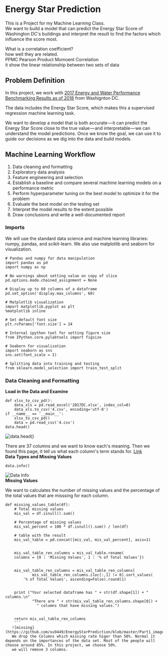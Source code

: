 # Energy Star Prediction  
This is a Project for my Machine Learning Class.  
We want to build a model that can predict the Energy Star Score of Washington DC's buildings and interpret the result to find the factors which influence the score most.  
  
What is a correlation coefficient?  
how well they are related.  
PPMC Pearson Product Momoent Correlation  
it show the linear relationship between two sets of data    

## Problem Definition

In this project, we work with [2017 Energy and Water Performance Benchmarking Results as of 2018](https://doee.dc.gov/node/1368286) from Washignton DC.  

The data includes the Energy Star Score, which makes this a supervised regression machine learning task.  

We want to develop a model that is both accurate — it can predict the Energy Star Score close to the true value — and interpretable — we can understand the model predictions. Once we know the goal, we can use it to guide our decisions as we dig into the data and build models.  

## Machine Learning Workflow  

1) Data cleaning and formatting
2) Exploratory data analysis
3) Feature engineering and selection
4) Establish a baseline and compare several machine learning models on a performance metric
5) Perform hyperparameter tuning on the best model to optimize it for the problem
6) Evaluate the best model on the testing set
7) Interpret the model results to the extent possible
8) Draw conclusions and write a well-documented report  


### Imports
We will use the standard data science and machine learning libraries: numpy, pandas, and scikit-learn. We also use matplotlib and seaborn for visualization.  
  
```  
# Pandas and numpy for data manipulation
import pandas as pd
import numpy as np

# No warnings about setting value on copy of slice
pd.options.mode.chained_assignment = None

# Display up to 60 columns of a dataframe
pd.set_option('display.max_columns', 60)

# Matplotlib visualization
import matplotlib.pyplot as plt
%matplotlib inline

# Set default font size
plt.rcParams['font.size'] = 24

# Internal ipython tool for setting figure size
from IPython.core.pylabtools import figsize

# Seaborn for visualization
import seaborn as sns
sns.set(font_scale = 2)

# Splitting data into training and testing
from sklearn.model_selection import train_test_split

```  
### Data Cleaning and Formatting  
**Load in the Data and Examine**     
```
def xlsx_to_csv_pd():
    data_xls = pd.read_excel('2017DC.xlsx', index_col=0)
    data_xls.to_csv('4.csv', encoding='utf-8')  
if __name__ == '__main__':
    xlsx_to_csv_pd()
    data = pd.read_csv('4.csv')
data.head()  
```  
![data.head()](https://github.com/xu9449/EnergyStarPrediction/blob/master/Part1_images/1_Actual%20Data%20Looklike.png)
      
There are 37 columns and we want to know each's meaning.  Then we found this page, it tell us what each column's term stands for. [Link](https://doee.dc.gov/sites/default/files/dc/sites/ddoe/publication/attachments/Data%20Glossary%20for%20Energy%20and%20Water%20Performance%20Benchmarking%20Data%20Results_3.pdf)  
**Data Types and Missing Values**  
```  
data.info()
```  
![Data Info](https://github.com/xu9449/EnergyStarPrediction/blob/master/Part1_images/2.datainfo.png)   
**Missing Values**  
  
 We want to calculates the number of missing values and the percentage of the total values that are misssing for each column.  
```  
def missing_values_table(df):
    # Total missing values
    mis_val = df.isnull().sum()
    
    # Percentage of missing values
    mis_val_percent = 100 * df.isnull().sum() / len(df)
    
    # table with the result 
    mis_val_table = pd.concat([mis_val, mis_val_percent], axis=1)
    
    
    mis_val_table_ren_columns = mis_val_table.rename(
    columns = {0 : 'Missing Values', 1 : '% of Total Values'})
    
    
    mis_val_table_ren_columns = mis_val_table_ren_columns[
            mis_val_table_ren_columns.iloc[:,1] != 0].sort_values(
        '% of Total Values', ascending=False).round(1)
    
    
    print ("Your selected dataframe has " + str(df.shape[1]) + " columns.\n"      
            "There are " + str(mis_val_table_ren_columns.shape[0]) +
              " columns that have missing values.")
    
    
    return mis_val_table_ren_columns  
    ```  
   ![missing](https://github.com/xu9449/EnergyStarPrediction/blob/master/Part1_images/3_misssing%20value.png)    
   We drop the Columns which missing rate higer than 50%. Normal it depends on the importances of the data set. Most of the people will choose around 85%. In this project, we choose 50%.  
   we will remove 3 columns. 
   
